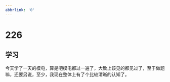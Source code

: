 ```yaml
---
abbrlink: '0'
---
```

# 226

## 学习

今天学了一天的模电，算是吧模电都过一遍了，大致上该见的都见过了，至于做题嘛，还要另说，至少，我现在整体上有了个比较清晰的认知了。
